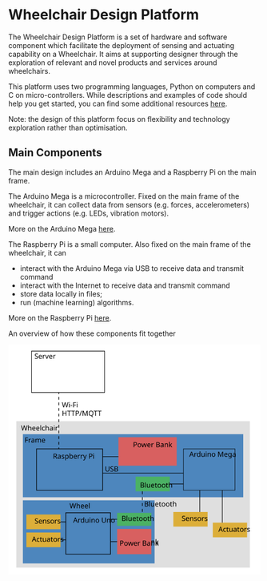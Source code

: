 # Wheelchair Design Platform

The Wheelchair Design Platform is a set of hardware and software component which facilitate the deployment of  sensing and actuating capability on a Wheelchair. It aims at supporting designer through the exploration of relevant and novel products and services around wheelchairs.

This platform uses two programming languages, Python on computers and C on micro-controllers. While descriptions and examples of code should help you get started, you can find some additional resources [here](https://github.com/tudelft-iot/wheelchair-design-platform/blob/master/doc/software-resources.md "Python and C resources").

Note: the design of this platform focus on flexibility and technology exploration rather than optimisation.

## Main Components

The main design includes an Arduino Mega and a Raspberry Pi on the main frame.

The Arduino Mega is a microcontroller. Fixed on the main frame of the wheelchair, it can collect data from sensors (e.g. forces, accelerometers) and trigger actions (e.g. LEDs, vibration motors).

More on the Arduino Mega [here](https://github.com/tudelft-iot/wheelchair-design-platform/blob/master/doc/devices/Arduino.md "Arduino resources").

The Raspberry Pi is a small computer. Also fixed on the main frame of the wheelchair, it can
* interact with the Arduino Mega via USB to receive data and transmit command
* interact with the Internet to receive data and transmit command
* store data locally in files;
* run (machine learning) algorithms.

More on the Raspberry Pi [here](https://github.com/tudelft-iot/wheelchair-design-platform/blob/master/doc/devices/RaspberryPi.md "Raspberry Pi resources").

An overview of how these components fit together

![Wheelchair main components](https://raw.githubusercontent.com/tudelft-iot/wheelchair-design-platform/master/doc/wheechair-components.svg)

## 